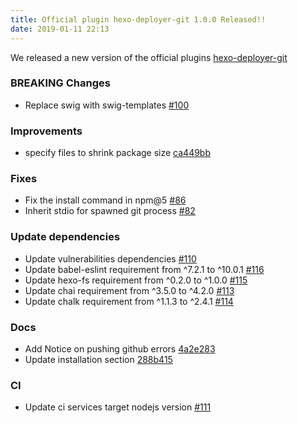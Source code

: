 ```yaml
---
title: Official plugin hexo-deployer-git 1.0.0 Released!!
date: 2019-01-11 22:13
---
```


We released a new version of the official plugins [hexo-deployer-git](https://github.com/hexojs/hexo-deployer-git)

### BREAKING Changes

- Replace swig with swig-templates [#100](https://github.com/hexojs/hexo-deployer-git/pull/100)

### Improvements

- specify files to shrink package size [ca449bb](https://github.com/hexojs/hexo-deployer-git/commit/ca449bb569f622dc0f3c7a528a5ead3e304a27e2)

### Fixes

- Fix the install command in npm@5 [#86](https://github.com/hexojs/hexo-deployer-git/pull/89)
- Inherit stdio for spawned git process [#82](https://github.com/hexojs/hexo-deployer-git/pull/82)

### Update dependencies

- Update vulnerabilities dependencies [#110](https://github.com/hexojs/hexo-deployer-git/pull/110)
- Update babel-eslint requirement from ^7.2.1 to ^10.0.1 [#116](https://github.com/hexojs/hexo-deployer-git/pull/116)
- Update hexo-fs requirement from ^0.2.0 to ^1.0.0 [#115](https://github.com/hexojs/hexo-deployer-git/pull/115)
- Update chai requirement from ^3.5.0 to ^4.2.0 [#113](https://github.com/hexojs/hexo-deployer-git/pull/113)
- Update chalk requirement from ^1.1.3 to ^2.4.1 [#114](https://github.com/hexojs/hexo-deployer-git/pull/114)

### Docs

- Add Notice on pushing github errors [4a2e283](https://github.com/hexojs/hexo-deployer-git/commit/4a2e283d89a0331f944d1f24e882c64b4fb62ab7)
- Update installation section [288b415](https://github.com/hexojs/hexo-deployer-git/commit/288b41506b25b1ee67308382165552ec8edee14a)

### CI

- Update ci services target nodejs version [#111](https://github.com/hexojs/hexo-deployer-git/pull/111)
